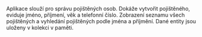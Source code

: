Aplikace slouží pro správu pojištěných osob. Dokáže vytvořit pojištěného, eviduje jméno, příjmení, věk a telefonní číslo. Zobrazení seznamu všech pojištěných a vyhledání pojištěných podle jména a příjmění. Dané entity jsou uloženy v kolekci v paměti.
